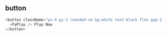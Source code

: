 ## button

```javascript
<button className="px-4 py-2 rounded-sm bg-white text-black flex gap-2 items-center">
  <FaPlay /> Play Now
</button>
```
